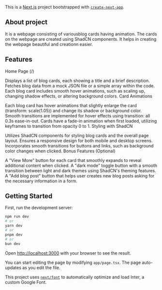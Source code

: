 This is a [Next.js](https://nextjs.org/) project bootstrapped with [`create-next-app`](https://github.com/vercel/next.js/tree/canary/packages/create-next-app).

## About project
It is a webpage consisting of variousblog cards having animation.
The cards on the webpage are created using ShadCN components.
It helps in creating the webpage beautiful and creationn easier.

## Features
Home Page (/)

Displays a list of blog cards, each showing a title and a brief description.
Fetches blog data from a mock JSON file or a simple array within the code.
Each blog card includes smooth hover animations, such as scaling up, changing shadow effects, or altering background colors.
Card Animations

Each blog card has hover animations that slightly enlarge the card (transform: scale(1.05)) and change its shadow or background color.
Smooth transitions are implemented for hover effects using transition: all 0.3s ease-in-out.
Cards have a fade-in animation when first loaded, utilizing keyframes to transition from opacity 0 to 1.
Styling with ShadCN

Utilizes ShadCN components for styling blog cards and the overall page layout.
Ensures a responsive design for both mobile and desktop screens.
Incorporates smooth transitions for buttons and links, such as background color changes when clicked.
Bonus Features (Optional)

A "View More" button for each card that smoothly expands to reveal additional content when clicked.
A "dark mode" toggle button with a smooth transition between light and dark themes using ShadCN's theming features.
A "Add blog post" button that helps user creates new blog posts asking for the necessary information in a form.

## Getting Started

First, run the development server:

```bash
npm run dev
# or
yarn dev
# or
pnpm dev
# or
bun dev
```

Open [http://localhost:3000](http://localhost:3000) with your browser to see the result.

You can start editing the page by modifying `app/page.tsx`. The page auto-updates as you edit the file.

This project uses [`next/font`](https://nextjs.org/docs/basic-features/font-optimization) to automatically optimize and load Inter, a custom Google Font.


